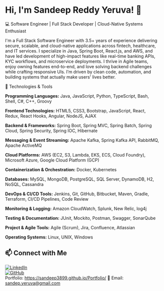 # Hi, I'm Sandeep Reddy Yeruva! 👋

💻 Software Engineer | Full Stack Developer | Cloud-Native Systems Enthusiast

I'm a Full Stack Software Engineer with 3.5+ years of experience delivering secure, scalable, and cloud-native applications across fintech, healthcare, and IT services. I specialize in Java, Spring Boot, React.js, and AWS, and have led development of high-impact features like real-time banking APIs, KYC workflows, and microservice deployments. I thrive in Agile teams, enjoy owning features end-to-end, and love solving backend challenges while crafting responsive UIs. I’m driven by clean code, automation, and building systems that actually make users' lives better.

🔧 Technologies & Tools

**Programming Languages:** Java, JavaScript, Python, TypeScript, Bash, Shell, C#, C++, Groovy

**Frontend Technologies:** HTML5, CSS3, Bootstrap, JavaScript, React, Redux, React Hooks, Angular, NodeJS, AJAX

**Backend & Frameworks:** Spring Boot, Spring MVC, Spring Batch, Spring Cloud, Spring Security, Spring IOC, Hibernate

**Messaging & Event Streaming:** Apache Kafka, Spring Kafka API, RabbitMQ, Apache ActiveMQ

**Cloud Platforms:** AWS (EC2, S3, Lambda, EKS, ECS, Cloud Foundry), Microsoft Azure, Google Cloud Platform (GCP)

**Containerization & Orchestration:** Docker, Kubernetes

**Databases:** MySQL, MongoDB, PostgreSQL, SQL Server, DynamoDB, H2, NoSQL, Cassandra

**DevOps & CI/CD Tools:** Jenkins, Git, GitHub, Bitbucket, Maven, Gradle, Terraform, CI/CD Pipelines, Code Review

**Monitoring & Logging:** Amazon CloudWatch, Splunk, New Relic, log4j

**Testing & Documentation:** JUnit, Mockito, Postman, Swagger, SonarQube

**Project & Agile Tools:** Agile (Scrum), Jira, Confluence, Atlassian

**Operating Systems:** Linux, UNIX, Windows

## 📫 Connect with Me  
[![LinkedIn](https://img.shields.io/badge/LinkedIn-blue?style=flat&logo=linkedin)](https://www.linkedin.com/in/sandeep-reddy-yeruva-774a26209/)  
[![GitHub](https://img.shields.io/badge/GitHub-black?style=flat&logo=github)](https://github.com/Sandeep3899)  
Portfolio: https://sandeep3899.github.io/Portfolio/
📩 Email: sandep.yeruva@gmail.com  
